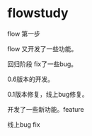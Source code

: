 # flowstudy

flow 第一步

flow 又开发了一些功能。

回归阶段 fix了一些bug。

0.6版本的开发。

0.1版本修复，线上bug修复。

开发了一些新功能。feature

线上bug fix
